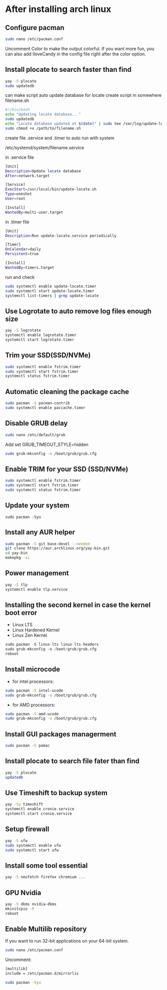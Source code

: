 # After installing arch linux

## Configure pacman
```bash
sudo nano /etc/pacman.conf
```
Uncomment Color to make the output colorful. If you want more fun, you can also add IloveCandy in the config file right after the color option.

## Install plocate to search faster than find
```bash
yay -S plocate
sudo updatedb
```
can make script auto update database for locate
create script in somewhere filename.sh
```bash
#!/bin/bash
echo "Updating locate database..."
sudo updatedb
echo "Locate database updated at $(date)" | sudo tee /var/log/update-locate.log
sudo chmod +x /path/to/filename.sh
```
create file .service and .timer to auto run with system

/etc/systemd/system/filename.service

in .service file
```bash
[Unit]
Description=Update locate database
After=network.target

[Service]
ExecStart=/usr/local/bin/update-locate.sh
Type=oneshot
User=root

[Install]
WantedBy=multi-user.target 
```

in .timer file
```bash
[Unit]
Description=Run update-locate.service periodically

[Timer]
OnCalendar=daily
Persistent=true

[Install]
WantedBy=timers.target

```
run and check
```bash
sudo systemctl enable update-locate.timer
sudo systemctl start update-locate.timer
systemctl list-timers | grep update-locate

```

## Use Logrotate to auto remove log files enough size
```bash
yay -S logrotate
systemctl enable logrotate.timer
systemctl start logrotate.timer
```

## Trim your SSD(SSD/NVMe)
```bash
sudo systemctl enable fstrim.timer
sudo systemctl start fstrim.timer
systemctl status fstrim.timer
```

##  Automatic cleaning the package cache
```bash
sudo pacman -S pacman-contrib
sudo systemctl enable paccache.timer
```
## Disable GRUB delay
```bash
sudo nano /etc/default/grub
```
Add set GRUB_TIMEOUT_STYLE=hidden
```bash
sudo grub-mkconfig -o /boot/grub/grub.cfg
```
## Enable TRIM for your SSD (SSD/NVMe)
```bash
sudo systemctl enable fstrim.timer
sudo systemctl start fstrim.timer
sudo systemctl status fstrim.timer
```
## Update your system
```
sudo pacman -Syu
```
## Install any AUR helper
```bash
sudo pacman -S git base-devel --needed
git clone https://aur.archlinux.org/yay-bin.git
cd yay-bin
makepkg -si
```
## Power management

```bash
yay -S tlp
systemctl enable tlp.service
```

## Installing the second kernel in case the kernel boot error
- Linux LTS 
- Linux Hardened Kernel
- Linux Zen Kernel
```python
sudo pacman -S linux-lts linux-lts-headers
sudo grub-mkconfig -o /boot/grub/grub.cfg
reboot
```

## Install microcode
- for intel processors:
```bash
sudo pacman -S intel-ucode
sudo grub-mkconfig -o /boot/grub/grub.cfg
```
- for AMD processors:
```bash
sudo pacman -S amd-ucode
sudo grub-mkconfig -o /boot/grub/grub.cfg
```
## Install GUI packages managerment
```bash
sudo pacman -S pamac 
```

## Install plocate to search file fater than find 
```bash
yay -S plocate
updatedb
```


## Use Timeshift to backup system 
```bash
yay -Sy timeshift
systemctl enable cronie.service
systemctl start cronie.service
```

## Setup firewall
```bash
yay -S ufw
sudo systemctl enable ufw
sudo systemctl start ufw
```

## Install some tool essential
```bash
yay -S neofetch firefox chromium ...
```

## GPU Nvidia
```bash
yay -S dkms nvidia-dkms
mkinitcpio -P
reboot
```

## Enable Multilib repository

If you want to run 32-bit applications on your 64-bit system.
```bash
sudo nano /etc/pacman.conf
```
Uncomment:
```bash
[multilib]
include = /etc/pacman.d/mirrorlis
```
```bash
sudo pacman -Syu
```
